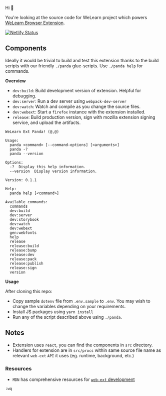 Hi 🖖

You're looking at the source code for WeLearn project which powers [WeLearn Browser Extension](https://welearn.cri-paris.org).

[![Netlify Status][netlify-badge-src]][netlify-deploys]

## Components

Ideally it would be trivial to build and test this extension thanks to the build
scripts with our friendly `./panda` glue-scripts. Use `./panda help` for commands.

**Overview**

- `dev:build`: Build development version of extension. Helpful for debugging.
- `dev:server`: Run a dev server using `webpack-dev-server`
- `dev:watch`: Watch and compile as you change the source files.
- `dev:webext`: Start a `firefox` instance with the extension installed.
- `release`: Build production version, sign with mozilla extension signing service, and upload the artifacts.

```
WeLearn Ext Panda! (@,@)

Usage:
  panda <command> [--command-options] [<arguments>]
  panda -?
  panda --version

Options:
  -?  Display this help information.
  --version  Display version information.

Version: 0.1.1

Help:
  panda help [<command>]

Available commands:
  commands
  dev:build
  dev:server
  dev:storybook
  dev:watch
  dev:webext
  gen:webfonts
  help
  release
  release:build
  release:bump
  release:dev
  release:pack
  release:publish
  release:sign
  version
```

**Usage**

After cloning this repo:

- Copy sample `dotenv` file from `.env.sample` to `.env`. You may wish to change
  the variables depending on your requirements.
- Install JS packages using `yarn install`
- Run any of the script described above using `./panda`.

## Notes

- Extension uses `react`, you can find the components in `src` directory.
- Handlers for extension are in `src/procs` within same source file name
  as relevant `web-ext` `API` it uses (eg. runtime, background, etc.)

### Resources
- `MDN` has comprehensive resources for [`web-ext` development](https://developer.mozilla.org/en-US/docs/Mozilla/Add-ons/WebExtensions)


`:wq`

[netlify-badge-src]: https://api.netlify.com/api/v1/badges/1f116bf7-ef4c-4d8d-99bc-4d4d8b93ad43/deploy-status
[netlify-deploys]: https://app.netlify.com/sites/welearn-dev/deploys
